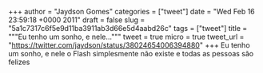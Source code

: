 
+++
author = "Jaydson Gomes"
categories = ["tweet"]
date = "Wed Feb 16 23:59:18 +0000 2011"
draft = false
slug = "5a1c7317c6f5e9d11ba3911ab3d66e5d4aabd26c"
tags = ["tweet"]
title = """Eu tenho um sonho, e nele..."""
tweet = true
micro = true
tweet_url = "https://twitter.com/jaydson/status/38024654006394880"
+++
Eu tenho um sonho, e nele o Flash simplesmente não existe e todas as pessoas são felizes
